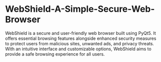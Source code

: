 # WebShield-A-Simple-Secure-Web-Browser
WebShield is a secure and user-friendly web browser built using PyQt5. It offers essential browsing features alongside enhanced security measures to protect users from malicious sites, unwanted ads, and privacy threats. With an intuitive interface and customizable options, WebShield aims to provide a safe browsing experience for all users.
